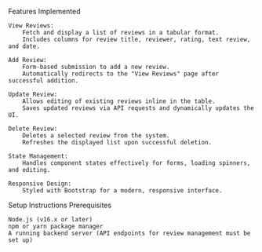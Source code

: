Features Implemented

    View Reviews:
        Fetch and display a list of reviews in a tabular format.
        Includes columns for review title, reviewer, rating, text review, and date.

    Add Review:
        Form-based submission to add a new review.
        Automatically redirects to the "View Reviews" page after successful addition.

    Update Review:
        Allows editing of existing reviews inline in the table.
        Saves updated reviews via API requests and dynamically updates the UI.

    Delete Review:
        Deletes a selected review from the system.
        Refreshes the displayed list upon successful deletion.

    State Management:
        Handles component states effectively for forms, loading spinners, and editing.

    Responsive Design:
        Styled with Bootstrap for a modern, responsive interface.

Setup Instructions
Prerequisites

    Node.js (v16.x or later)
    npm or yarn package manager
    A running backend server (API endpoints for review management must be set up)
